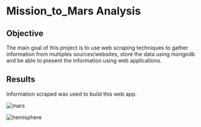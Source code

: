 # Mission_to_Mars Analysis


## Objective

The main goal of this project is to use web scraping techniques to gather information from multiples sources/websites, store the data using mongodb and be able to present the information using web applications. 



## Results

Information scraped was used to build this web app.


![mars](https://user-images.githubusercontent.com/75961117/116836053-24bf6f80-ab93-11eb-8fa6-5f120722da33.PNG)


![hemisphere](https://user-images.githubusercontent.com/75961117/116836089-43256b00-ab93-11eb-8a2d-5eea2b1b11ff.PNG)



